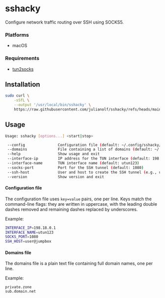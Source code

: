 # sshacky

Configure network traffic routing over SSH using SOCKS5.

### Platforms

- macOS

### Requirements

- [tun2socks](https://github.com/xjasonlyu/tun2socks)

## Installation

```sh
sudo curl \
    -sSfL \
    --output '/usr/local/bin/sshacky' \
    https://raw.githubusercontent.com/julianolf/sshacky/refs/heads/main/sshacky.sh
```

## Usage

```sh
Usage: sshacky [options...] <start|stop>

 --config               Configuration file (default: ~/.config/sshacky/config.cfg)
 --domains              File containing a list of domains (default: ~/.config/sshacky/domains)
 --help                 Show usage and exit
 --interface-ip         IP address for the TUN interface (default: 198.18.0.1)
 --interface-name       TUN interface name (default: utun123)
 --socks-port           Port for the SSH tunnel (default: 1080)
 --ssh-host             User and host to create the SSH tunnel (e.g., user@jumpbox)
 --version              Show version and exit
```

#### Configuration file

The configuration file uses `key=value` pairs, one per line. Keys match the command-line flags: they are written in uppercase, with the leading double dashes removed and remaining dashes replaced by underscores.

Example:

```sh
INTERFACE_IP=198.18.0.1
INTERFACE_NAME=utun123
SOCKS_PORT=1080
SSH_HOST=user@jumpbox
```

#### Domains file

The domains file is a plain text file containing full domain names, one per line.

Example:

```
private.zone
sub.domain.net
```
